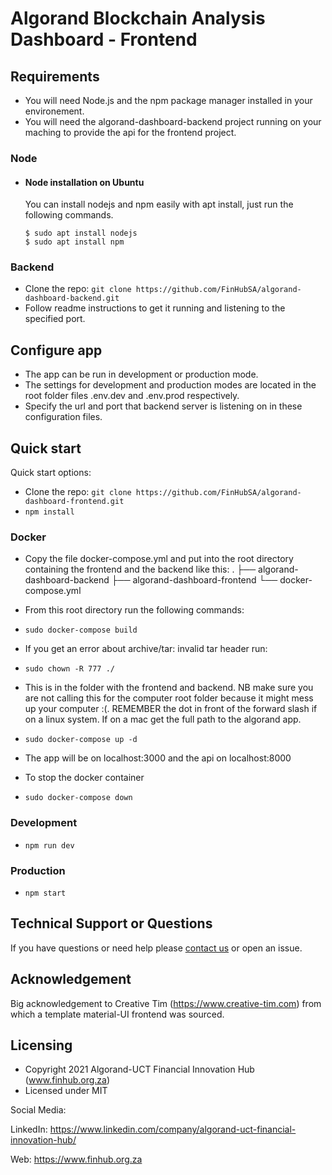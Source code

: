 # Algorand Blockchain Analysis Dashboard - Frontend

## Requirements

- You will need Node.js and the npm package manager installed in your environement.
- You will need the algorand-dashboard-backend project running on your maching to provide the api for the frontend project.

### Node

- #### Node installation on Ubuntu

  You can install nodejs and npm easily with apt install, just run the following commands.

      $ sudo apt install nodejs
      $ sudo apt install npm

### Backend

- Clone the repo: `git clone https://github.com/FinHubSA/algorand-dashboard-backend.git`
- Follow readme instructions to get it running and listening to the specified port.

## Configure app

- The app can be run in development or production mode.
- The settings for development and production modes are located in the root folder files .env.dev and .env.prod respectively.
- Specify the url and port that backend server is listening on in these configuration files.

## Quick start

Quick start options:

- Clone the repo: `git clone https://github.com/FinHubSA/algorand-dashboard-frontend.git`
- `npm install`

### Docker

- Copy the file docker-compose.yml and put into the root directory containing the frontend and the backend like this:
.
├── algorand-dashboard-backend
├── algorand-dashboard-frontend
└── docker-compose.yml

- From this root directory run the following commands:
- `sudo docker-compose build`
- If you get an error about archive/tar: invalid tar header run:
- `sudo chown -R 777 ./`
- This is in the folder with the frontend and backend. NB make sure you are not calling this for the computer root folder because it might mess up your computer :(. REMEMBER the dot in front of the forward slash if on a linux system. If on a mac get the full path to the algorand app.
- `sudo docker-compose up -d`
- The app will be on localhost:3000 and the api on localhost:8000
- To stop the docker container
- `sudo docker-compose down`


### Development

- `npm run dev`

### Production

- `npm start`

## Technical Support or Questions

If you have questions or need help please [contact us](https://www.finhub.org.za/#contact-form) or open an issue.

## Acknowledgement

Big acknowledgement to Creative Tim (https://www.creative-tim.com) from which a template material-UI frontend was sourced. 

## Licensing

- Copyright 2021 Algorand-UCT Financial Innovation Hub (www.finhub.org.za)
- Licensed under MIT 

Social Media:

LinkedIn: <https://www.linkedin.com/company/algorand-uct-financial-innovation-hub/>

Web: <https://www.finhub.org.za>


